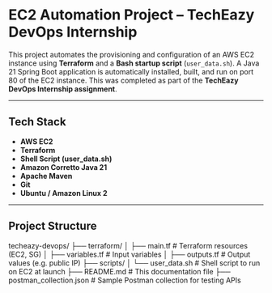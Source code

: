 #  EC2 Automation Project – TechEazy DevOps Internship

This project automates the provisioning and configuration of an AWS EC2 instance using **Terraform** and a **Bash startup script** (`user_data.sh`). A Java 21 Spring Boot application is automatically installed, built, and run on port 80 of the EC2 instance. This was completed as part of the **TechEazy DevOps Internship assignment**.

---

##  Tech Stack

- **AWS EC2**
- **Terraform**
- **Shell Script (user_data.sh)**
- **Amazon Corretto Java 21**
- **Apache Maven**
- **Git**
- **Ubuntu / Amazon Linux 2**

---

##  Project Structure

techeazy-devops/
├── terraform/
│ ├── main.tf # Terraform resources (EC2, SG)
│ ├── variables.tf # Input variables
│ ├── outputs.tf # Output values (e.g. public IP)
├── scripts/
│ └── user_data.sh # Shell script to run on EC2 at launch
├── README.md # This documentation file
├── postman_collection.json # Sample Postman collection for testing APIs

```
